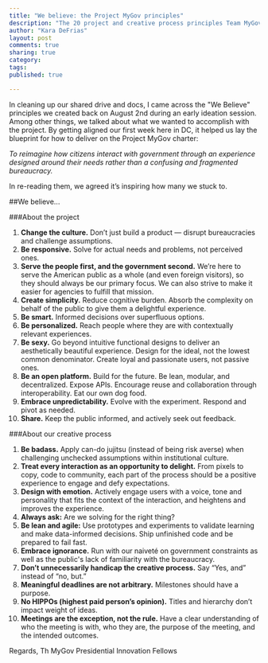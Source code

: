 ```yaml
---
title: "We believe: the Project MyGov principles"
description: "The 20 project and creative process principles Team MyGov created for their Presidential Innovation Fellows project."
author: "Kara DeFrias"
layout: post
comments: true
sharing: true
category: 
tags: 
published: true

---
```


In cleaning up our shared drive and docs, I came across the "We Believe" principles we created back on August 2nd during an early ideation session. Among other things, we talked about what we wanted to accomplish with the project. By getting aligned our first week here in DC, it helped us lay the blueprint for how to deliver on the Project MyGov charter:

*To reimagine how citizens interact with government through an experience designed around their needs rather than a confusing and fragmented bureaucracy.*

In re-reading them, we agreed it’s inspiring how many we stuck to.

##We believe...

###About the project

1.	**Change the culture.** Don’t just build a product — disrupt bureaucracies and challenge assumptions.
2.	**Be responsive.** Solve for actual needs and problems, not perceived ones.
3.	**Serve the people first, and the government second.** We’re here to serve the American public as a whole (and even foreign visitors), so they should always be our primary focus. We can also strive to make it easier for agencies to fulfill that mission.
4.	**Create simplicity.** Reduce cognitive burden. Absorb the complexity on behalf of the public to give them a delightful experience. 
5.	**Be smart.** Informed decisions over superfluous options.
6.	**Be personalized.** Reach people where they are with contextually relevant experiences. 
7.	**Be sexy.** Go beyond intuitive functional designs to deliver an aesthetically beautiful experience. Design for the ideal, not the lowest common denominator. Create loyal and passionate users, not passive ones. 
8.	**Be an open platform.** Build for the future. Be lean, modular, and decentralized. Expose APIs. Encourage reuse and collaboration through interoperability. Eat our own dog food.
9.	**Embrace unpredictability.** Evolve with the experiment. Respond and pivot as needed.
10.	**Share.** Keep the public informed, and actively seek out feedback. 

###About our creative process

1.	**Be badass.** Apply can-do jujitsu (instead of being risk averse) when challenging unchecked assumptions within institutional culture.
2.	**Treat every interaction as an opportunity to delight.** From pixels to copy, code to community, each part of the process should be a positive experience to engage and defy expectations.
3.	**Design with emotion.** Actively engage users with a voice, tone and personality that fits the context of the interaction, and heightens and improves the experience.
4.	**Always ask:** Are we solving for the right thing?
5.	**Be lean and agile:** Use prototypes and experiments to validate learning and make data-informed decisions. Ship unfinished code and be prepared to fail fast.
6.	**Embrace ignorance.** Run with our naiveté on government constraints as well as the public's lack of familiarity with the bureaucracy.
7.	**Don’t unnecessarily handicap the creative process.** Say “Yes, and” instead of “no, but.”
8.	**Meaningful deadlines are not arbitrary.** Milestones should have a purpose.
9.	**No HIPPOs (highest paid person’s opinion).** Titles and hierarchy don’t impact weight of ideas.
10.	**Meetings are the exception, not the rule.** Have a clear understanding of who the meeting is with, who they are, the purpose of the meeting, and the intended outcomes.

Regards,
Th MyGov Presidential Innovation Fellows